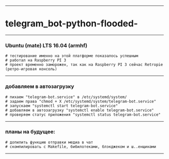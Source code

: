 ________________________________
# telegram_bot-python-flooded-
________________________________

### Ubuntu (mate) LTS 16.04 (armhf)
    # тестирование именно на этой платформе показалось успешным
    # работал на Raspberry PI 3
    # проект временно заморожен, так как на Raspberry PI 3 сейчас Retropie (ретро-игровая консоль)
________________________________
### добавляем в автозагрузку
    # пихаем "telegram-bot.service" в /etc/systemd/system/
    # задаем права "chmod + X /etc/systemd/system/telegram-bot.service"
    # запускаем "systemctl start telegram-bot.service"
    # добавляем в автозагрузку "systemctl enable telegram-bot.service"
    # проверяем статус приложения "systemctl status telegram-bot.service"
________________________________

### планы на будущее:
    # допилить функцию отправки медиа в чат 
    # скомпилировать с Makefile, бибилотеками, блэкджеком и ш..енщинами
________________________________
